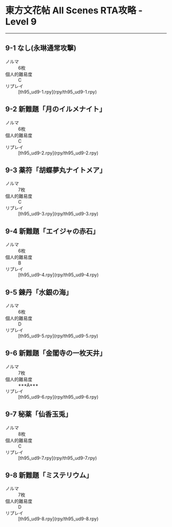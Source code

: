 <!-- @import "[TOC]" {cmd="toc" depthFrom=1 depthTo=6 orderedList=false} -->

# 東方文花帖 All Scenes RTA攻略 - Level 9

----

## 9-1 なし(永琳通常攻撃)
<dl>
  <dt>ノルマ</dt>
  <dd>6枚</dd>
  <dt>個人的難易度</dt>
  <dd>C</dd>
  <dt>リプレイ</dt>
  <dd>[th95_ud9-1.rpy](rpy/th95_ud9-1.rpy)
</dd>
</dl>

## 9-2 新難題「月のイルメナイト」
<dl>
  <dt>ノルマ</dt>
  <dd>6枚</dd>
  <dt>個人的難易度</dt>
  <dd>C</dd>
  <dt>リプレイ</dt>
  <dd>[th95_ud9-2.rpy](rpy/th95_ud9-2.rpy)
</dd>
</dl>

## 9-3 薬符「胡蝶夢丸ナイトメア」
<dl>
  <dt>ノルマ</dt>
  <dd>7枚</dd>
  <dt>個人的難易度</dt>
  <dd>C</dd>
  <dt>リプレイ</dt>
  <dd>[th95_ud9-3.rpy](rpy/th95_ud9-3.rpy)
</dd>
</dl>

## 9-4 新難題「エイジャの赤石」
<dl>
  <dt>ノルマ</dt>
  <dd>6枚</dd>
  <dt>個人的難易度</dt>
  <dd>B</dd>
  <dt>リプレイ</dt>
  <dd>[th95_ud9-4.rpy](rpy/th95_ud9-4.rpy)
</dd>
</dl>

## 9-5 錬丹「水銀の海」
<dl>
  <dt>ノルマ</dt>
  <dd>6枚</dd>
  <dt>個人的難易度</dt>
  <dd>D</dd>
  <dt>リプレイ</dt>
  <dd>[th95_ud9-5.rpy](rpy/th95_ud9-5.rpy)
</dd>
</dl>

## 9-6 新難題「金閣寺の一枚天井」
<dl>
  <dt>ノルマ</dt>
  <dd>7枚</dd>
  <dt>個人的難易度</dt>
  <dd>***A***</dd>
  <dt>リプレイ</dt>
  <dd>[th95_ud9-6.rpy](rpy/th95_ud9-6.rpy)
</dd>
</dl>

## 9-7 秘薬「仙香玉兎」
<dl>
  <dt>ノルマ</dt>
  <dd>8枚</dd>
  <dt>個人的難易度</dt>
  <dd>C</dd>
  <dt>リプレイ</dt>
  <dd>[th95_ud9-7.rpy](rpy/th95_ud9-7.rpy)
</dd>
</dl>

## 9-8 新難題「ミステリウム」
<dl>
  <dt>ノルマ</dt>
  <dd>7枚</dd>
  <dt>個人的難易度</dt>
  <dd>D</dd>
  <dt>リプレイ</dt>
  <dd>[th95_ud9-8.rpy](rpy/th95_ud9-8.rpy)
</dd>
</dl>

